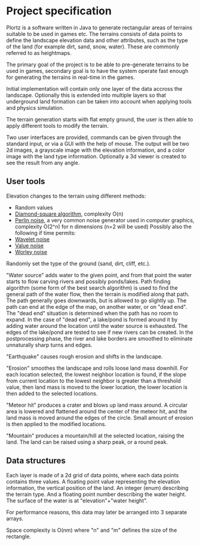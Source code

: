 # Project specification
Plortz is a software written in Java to generate rectangular areas of terrains suitable to be used in games etc. The terrains consists of data points to define the landscape elevation data and other attributes, such as the type of the land (for example dirt, sand, snow, water). These are commonly referred to as heightmaps.

The primary goal of the project is to be able to pre-generate terrains to be used in games, secondary goal is to have the system operate fast enough for generating the terrains in real-time in the games.

Initial implementation will contain only one layer of the data accross the landscape. Optionally this is extended into multiple layers so that underground land formation can be taken into account when applying tools and physics simulation.

The terrain generation starts with flat empty ground, the user is then able to apply different tools to modify the terrain.

Two user interfaces are provided, commands can be given through the standard input, or via a GUI with the help of mouse. The output will be two 2d images, a grayscale image with the elevation information, and a color image with the land type information. Optionally a 3d viewer is created to see the result from any angle.



## User tools
Elevation changes to the terrain using different methods:
* Random values
* [Diamond-square algorithm](https://en.wikipedia.org/wiki/Diamond-square_algorithm), complexity O(n)
* [Perlin noise](https://en.wikipedia.org/wiki/Perlin_noise), a very common noise generator used in computer graphics, complexity O(2^n) for n dimensions (n=2 will be used)
Possibly also the following if time permits:
* [Wavelet noise](https://en.wikipedia.org/wiki/Wavelet_noise)
* [Value noise](https://en.wikipedia.org/wiki/Value_noise)
* [Worley noise](https://en.wikipedia.org/wiki/Worley_noise)

Randomly set the type of the ground (sand, dirt, cliff, etc.).

"Water source" adds water to the given point, and from that point the water starts to flow carving rivers and possibly ponds/lakes. Path finding algorithm (some form of the best search algorithm) is used to find the general path of the water flow, then the terrain is modified along that path. The path generally goes downwards, but is allowed to go slightly up. The path can end at the edge of the map, on another water, or on "dead end". The "dead end" situation is determined when the path has no room to expand. In the case of "dead end", a lake/pond is formed around it by adding water around the location until the water source is exhausted. The edges of the lake/pond are tested to see if new rivers can be created. In the postprocessing phase, the river and lake borders are smoothed to eliminate unnaturally sharp turns and edges.

"Earthquake" causes rough erosion and shifts in the landscape.

"Erosion" smoothes the landscape and rolls loose land mass downhill. For each location selected, the lowest neighbor location is found, if the slope from current location to the lowest neighbor is greater than a threshold value, then land mass is moved to the lower location, the lower location is then added to the selected locations.

"Meteor hit" produces a crater and blows up land mass around. A circular area is lowered and flattened around the center of the meteor hit, and the land mass is moved around the edges of the circle. Small amount of erosion is then applied to the modified locations.

"Mountain" produces a mountain/hill at the selected location, raising the land. The land can be raised using a sharp peak, or a round peak.


## Data structures
Each layer is made of a 2d grid of data points, where each data points contains three values. A floating point value representing the elevation information, the vertical position of the land. An integer (enum) describing the terrain type. And a floating point number describing the water height. The surface of the water is at "elevation"+"water height".

For performance reasons, this data may later be arranged into 3 separate arrays.

Space complexity is O(nm) where "n" and "m" defines the size of the rectangle.
